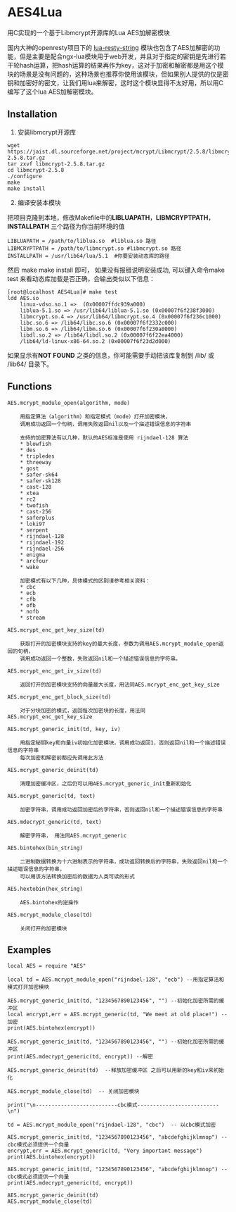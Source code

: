 # AES4Lua
用C实现的一个基于Libmcrypt开源库的Lua AES加解密模块

国内大神的openresty项目下的 [lua-resty-string](https://github.com/openresty/lua-resty-string) 模块也包含了AES加解密的功能，但是主要是配合ngx-lua模块用于web开发，并且对于指定的密钥是先进行若干轮hash运算，把hash运算的结果再作为key，这对于加密和解密都是用这个模块的场景是没有问题的，这种场景也推荐你使用该模块，但如果别人提供的仅是密钥和加密好的密文，让我们用lua来解密，这时这个模块显得不太好用，所以用C编写了这个lua AES加解密模块。

## Installation
1. 安装libmcrypt开源库
``` 
wget  https://jaist.dl.sourceforge.net/project/mcrypt/Libmcrypt/2.5.8/libmcrypt-2.5.8.tar.gz
tar zxvf libmcrypt-2.5.8.tar.gz
cd libmcrypt-2.5.8
./configure
make
make install
```
2. 编译安装本模块

把项目克隆到本地，修改Makefile中的**LIBLUAPATH**，**LIBMCRYPTPATH**，**INSTALLPATH** 三个路径为你当前环境的值
 
```
LIBLUAPATH = /path/to/liblua.so  #liblua.so 路径 
LIBMCRYPTPATH = /path/to/libmcrypt.so #libmcrypt.so 路径
INSTALLPATH = /usr/lib64/lua/5.1  #你要安装动态库的路径
```
然后 make  make install 即可， 如果没有报错说明安装成功, 可以键入命令make test 来看动态库加载是否正确，会输出类似以下信息：
```
[root@localhost AES4Lua]# make test
ldd AES.so
	linux-vdso.so.1 =>  (0x00007ffdc939a000)
	liblua-5.1.so => /usr/lib64/liblua-5.1.so (0x00007f6f238f3000)
	libmcrypt.so.4 => /usr/lib64/libmcrypt.so.4 (0x00007f6f236c1000)
	libc.so.6 => /lib64/libc.so.6 (0x00007f6f2332c000)
	libm.so.6 => /lib64/libm.so.6 (0x00007f6f230a8000)
	libdl.so.2 => /lib64/libdl.so.2 (0x00007f6f22ea4000)
	/lib64/ld-linux-x86-64.so.2 (0x00007f6f23d2d000)
```

如果显示有**NOT FOUND** 之类的信息，你可能需要手动把该库复制到 /lib/ 或 /lib64/ 目录下。

## Functions
```
AES.mcrypt_module_open(algorithm, mode)
 
    用指定算法（algorithm）和指定模式（mode）打开加密模块，
    调用成功返回一个句柄，调用失败返回nil以及一个描述错误信息的字符串

    支持的加密算法有以几种，默认的AES标准是使用 rijndael-128 算法
    * blowfish
    * des
    * tripledes
    * threeway
    * gost
    * safer-sk64
    * safer-sk128
    * cast-128
    * xtea
    * rc2
    * twofish
    * cast-256
    * saferplus
    * loki97
    * serpent
    * rijndael-128
    * rijndael-192
    * rijndael-256
    * enigma
    * arcfour
    * wake
 
    加密模式有以下几种，具体模式的区别请参考相关资料：
    * cbc
    * ecb
    * cfb
    * ofb
    * nofb
    * stream
```

```
AES.mcrypt_enc_get_key_size(td)
 
    获取打开的加密模块支持的key的最大长度，参数为调用AES.mcrypt_module_open返回的句柄，
    调用成功返回一个整数，失败返回nil和一个描述错误信息的字符串。
```

```
AES.mcrypt_enc_get_iv_size(td)
 
    返回打开的加密模块支持的向量最大长度，用法同AES.mcrypt_enc_get_key_size
```

```
AES.mcrypt_enc_get_block_size(td)
 
    对于分块加密的模式，返回每次加密块的长度，用法同AES.mcrypt_enc_get_key_size
```

```
AES.mcrypt_generic_init(td, key, iv)
 
    用指定秘钥key和向量iv初始化加密模块，调用成功返回1，否则返回nil和一个描述错误信息的字符串
    每次加密和解密前都应先调用此方法
```

```
AES.mcrypt_generic_deinit(td)
 
    清理加密缓冲区，之后仍可以用AES.mcrypt_generic_init重新初始化
```

```
AES.mcrypt_generic(td, text)
 
    加密字符串，调用成功返回加密后的字符串，否则返回nil和一个描述错误信息的字符串
```

```
AES.mdecrypt_generic(td, text)
 
    解密字符串， 用法同AES.mcrypt_generic
```

```
AES.bintohex(bin_string)
 
    二进制数据转换为十六进制表示的字符串，成功返回转换后的字符串，失败返回nil和一个描述错误信息的字符串，
    可以用该方法转换加密后的数据为人类可读的形式
```

```
AES.hextobin(hex_string)
 
    AES.bintohex的逆操作
```

```
AES.mcrypt_module_close(td)
 
    关闭打开的加密模块
```

## Examples

```
local AES = require "AES"
 
local td = AES.mcrypt_module_open("rijndael-128", "ecb") --用指定算法和模式打开加密模块
 
AES.mcrypt_generic_init(td, "1234567890123456", "") --初始化加密所需的缓冲区
local encrypt,err = AES.mcrypt_generic(td, "We meet at old place!") --加密
print(AES.bintohex(encrypt))
 
AES.mcrypt_generic_init(td, "1234567890123456", "") --初始化加密所需的缓冲区
print(AES.mdecrypt_generic(td, encrypt)) --解密 
 
AES.mcrypt_generic_deinit(td)  --释放加密缓冲区 之后可以用新的key和iv来初始化
 
AES.mcrypt_module_close(td)  -- 关闭加密模块
 
print("\n--------------------------cbc模式--------------------------\n")
 
td = AES.mcrypt_module_open("rijndael-128", "cbc")  -- 以cbc模式加密
 
AES.mcrypt_generic_init(td, "1234567890123456", "abcdefghijklmnop") -- cbc模式必须提供一个向量
encrypt,err = AES.mcrypt_generic(td, "Very important message")
print(AES.bintohex(encrypt))
 
AES.mcrypt_generic_init(td, "1234567890123456", "abcdefghijklmnop") -- cbc模式必须提供一个向量
print(AES.mdecrypt_generic(td, encrypt))
 
AES.mcrypt_generic_deinit(td)
AES.mcrypt_module_close(td)

```

